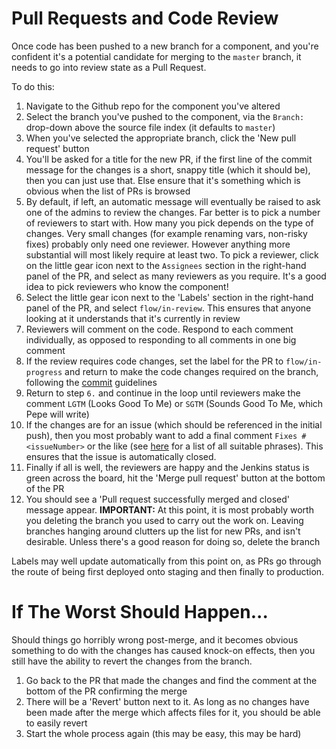 Pull Requests and Code Review
=============================

Once code has been pushed to a new branch for a component, and you're confident it's a potential candidate for merging to the `master` branch, it needs to go into review state as a Pull Request.

To do this:

1. Navigate to the Github repo for the component you've altered
2. Select the branch you've pushed to the component, via the `Branch:` drop-down above the source file index (it defaults to `master`)
3. When you've selected the appropriate branch, click the 'New pull request' button
4. You'll be asked for a title for the new PR, if the first line of the commit message for the changes is a short, snappy title (which it should be), then you can just use that. Else ensure that it's something which is obvious when the list of PRs is browsed
5. By default, if left, an automatic message will eventually be raised to ask one of the admins to review the changes. Far better is to pick a number of reviewers to start with. How many you pick depends on the type of changes. Very small changes (for example renaming vars, non-risky fixes) probably only need one reviewer. However anything more substantial will most likely require at least two. To pick a reviewer, click on the little gear icon next to the `Assignees` section in the right-hand panel of the PR, and select as many reviewers as you require. It's a good idea to pick reviewers who know the component!
6. Select the little gear icon next to the 'Labels' section in the right-hand panel of the PR, and select `flow/in-review`. This ensures that anyone looking at it understands that it's currently in review
7. Reviewers will comment on the code. Respond to each comment individually, as opposed to responding to all comments in one big comment
8. If the review requires code changes, set the label for the PR to `flow/in-progress` and return to make the code changes required on the branch, following the [commit](https://github.com/resin-io/hq/wiki/Commit-Guidelines-&-Issues) guidelines
9. Return to step `6.` and continue in the loop until reviewers make the comment `LGTM` (Looks Good To Me) or `SGTM` (Sounds Good To Me, which Pepe will write)
10. If the changes are for an issue (which should be referenced in the initial push), then you most probably want to add a final comment `Fixes #<issueNumber>` or the like (see [here](https://help.github.com/articles/closing-issues-via-commit-messages/) for a list of all suitable phrases). This ensures that the issue is automatically closed.
11. Finally if all is well, the reviewers are happy and the Jenkins status is green across the board, hit the 'Merge pull request' button at the bottom of the PR
12. You should see a 'Pull request successfully merged and closed' message appear. **IMPORTANT:** At this point, it is most probably worth you deleting the branch you used to carry out the work on. Leaving branches hanging around clutters up the list for new PRs, and isn't desirable. Unless there's a good reason for doing so, delete the branch

Labels may well update automatically from this point on, as PRs go through the route of being first deployed onto staging and then finally to production.

# If The Worst Should Happen...

Should things go horribly wrong post-merge, and it becomes obvious something to do with the changes has caused knock-on effects, then you still have the ability to revert the changes from the branch.

1. Go back to the PR that made the changes and find the comment at the bottom of the PR confirming the merge
2. There will be a 'Revert' button next to it. As long as no changes have been made after the merge which affects files for it, you should be able to easily revert
3. Start the whole process again (this may be easy, this may be hard)